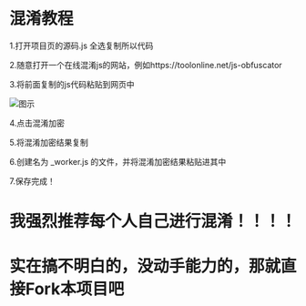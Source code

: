 # 混淆教程
1.打开项目页的源码.js    全选复制所以代码

2.随意打开一个在线混淆js的网站，例如https://toolonline.net/js-obfuscator

3.将前面复制的js代码粘贴到网页中

![图示](https://pan.keaeye.fun/raw/%E5%9B%BE%E7%A4%BA.png)

4.点击混淆加密

5.将混淆加密结果复制

6.创建名为 _worker.js 的文件，并将混淆加密结果粘贴进其中

7.保存完成！

# 我强烈推荐每个人自己进行混淆！！！！
# 实在搞不明白的，没动手能力的，那就直接Fork本项目吧
